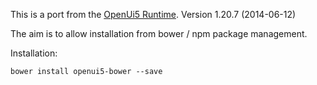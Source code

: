 This is a port from the [OpenUi5 Runtime](http://sap.github.io/openui5/download.html). 
Version 1.20.7 (2014-06-12)

The aim is to allow installation from bower / npm package management.

Installation:

```
bower install openui5-bower --save
```
